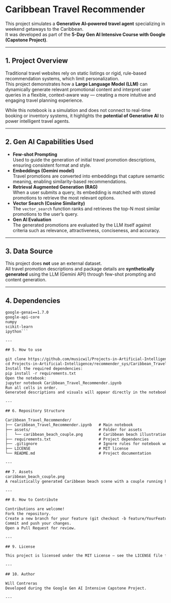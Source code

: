 # Caribbean Travel Recommender

This project simulates a **Generative AI–powered travel agent** specializing in weekend getaways to the Caribbean.  
It was developed as part of the **5-Day Gen AI Intensive Course with Google (Capstone Project)**.

---

## 1. Project Overview
Traditional travel websites rely on static listings or rigid, rule-based recommendation systems, which limit personalization.  
This project demonstrates how a **Large Language Model (LLM)** can dynamically generate relevant promotional content and interpret user queries in a flexible, context-aware way — creating a more intuitive and engaging travel planning experience.

While this notebook is a simulation and does not connect to real-time booking or inventory systems, it highlights the **potential of Generative AI** to power intelligent travel agents.

---

## 2. Gen AI Capabilities Used
- **Few-shot Prompting**  
  Used to guide the generation of initial travel promotion descriptions, ensuring consistent format and style.  
- **Embeddings (Gemini model)**  
  Travel promotions are converted into embeddings that capture semantic meaning, enabling similarity-based recommendations.  
- **Retrieval Augmented Generation (RAG)**  
  When a user submits a query, its embedding is matched with stored promotions to retrieve the most relevant options.  
- **Vector Search (Cosine Similarity)**  
  The `vector_search` function ranks and retrieves the top-N most similar promotions to the user’s query.  
- **Gen AI Evaluation**  
  The generated promotions are evaluated by the LLM itself against criteria such as relevance, attractiveness, conciseness, and accuracy.

---

## 3. Data Source
This project does **not** use an external dataset.  
All travel promotion descriptions and package details are **synthetically generated** using the LLM (Gemini API) through few-shot prompting and content generation.  

---

## 4. Dependencies
```txt
google-genai==1.7.0
google-api-core
numpy
scikit-learn
ipython```

---

## 5. How to use

git clone https://github.com/musicwil/Projects-in-Artificial-Intelligence.git
cd Projects-in-Artificial-Intelligence/recommender_sys/Caribbean_Travel_Recommender
Install the required dependencies:
pip install -r requirements.txt
Open the notebook:
jupyter notebook Caribbean_Travel_Recommender.ipynb
Run all cells in order.
Generated descriptions and visuals will appear directly in the notebook and be stored in the assets/ folder.

---

## 6. Repository Structure

Caribbean_Travel_Recommender/
├── Caribbean_Travel_Recommender.ipynb   # Main notebook
├── assets/                              # Folder for assets
│   └── caribbean_beach_couple.png       # Caribbean beach illustration
├── requirements.txt                     # Project dependencies
├── .gitignore                           # Ignore rules for notebook workflow
├── LICENSE                              # MIT license
└── README.md                            # Project documentation

---

## 7. Assets
caribbean_beach_couple.png
A realistically generated Caribbean beach scene with a couple running happily along the shore, used for illustrative purposes in the notebook.

---

## 8. How to Contribute

Contributions are welcome!
Fork the repository.
Create a new branch for your feature (git checkout -b feature/YourFeature).
Commit and push your changes.
Open a Pull Request for review.

---

## 9. License

This project is licensed under the MIT License — see the LICENSE file for details.

---

## 10. Author

Will Contreras
Developed during the Google Gen AI Intensive Capstone Project.

---
